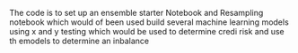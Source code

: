 The code is to set up an ensemble starter Notebook and Resampling notebook which would of been used build several machine learning models using x and y testing which would be used to determine credi risk and use th emodels to determine an inbalance 
